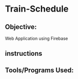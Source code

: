 # Train-Schedule

## Objective: 

Web Application using Firebase

## instructions



## Tools/Programs Used: 

